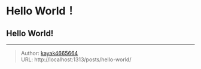 # Hello World！


## Hello World!

---

> Author: [kayak4665664](https://github.com/kayak4665664)  
> URL: http://localhost:1313/posts/hello-world/  

